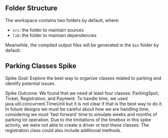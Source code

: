 ## Folder Structure

The workspace contains two folders by default, where:

- `src`: the folder to maintain sources
- `lib`: the folder to maintain dependencies

Meanwhile, the compiled output files will be generated in the `bin` folder by default.

## Parking Classes Spike
Spike Goal: Explore the best way to organize classes related to parking and identify potential issues.

Spike Outcome: We found that we need at least four classes: ParkingSpot, Ticket, Registration, and Payment. To handle time, we used java.util.concurrent.TimeUnit but it is not clear if that is the best way to do it. In future designs we must be careful about how we are handling time, considering we must 'fast forward' time to simulate weeks and months of parking lot operation. Due to the limitations of the timebox in this spike activity, we were not able to create a driver or test these classes. The registration class could also include additional methods. 

